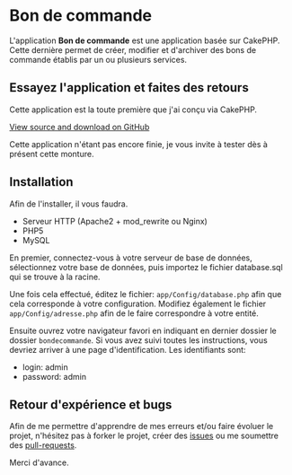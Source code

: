 # Bon de commande

L'application **Bon de commande** est une application basée sur CakePHP. Cette dernière permet de créer, modifier et d'archiver des bons de commande établis par un ou plusieurs services.


## Essayez l'application et faites des retours

Cette application est la toute première que j'ai conçu via CakePHP.

[View source and download on GitHub](https://github.com/leknoppix/bondecommande)

Cette application n'étant pas encore finie, je vous invite à tester dès à présent cette monture.


## Installation

Afin de l'installer, il vous faudra.

- Serveur HTTP (Apache2 + mod_rewrite ou Nginx)
- PHP5
- MySQL

En premier, connectez-vous à votre serveur de base de données, sélectionnez votre base de données, puis importez le fichier database.sql qui se trouve à la racine.

Une fois cela effectué, éditez le fichier: `app/Config/database.php` afin que cela corresponde à votre configuration.
Modifiez également le fichier `app/Config/adresse.php` afin de le faire correspondre à votre entité.

Ensuite ouvrez votre navigateur favori en indiquant en dernier dossier le dossier `bondecommande`. Si vous avez suivi toutes les instructions, vous devriez arriver à une page d'identification. Les identifiants sont: 

- login: admin
- password: admin

## Retour d'expérience et bugs

Afin de me permettre d'apprendre de mes erreurs et/ou faire évoluer le projet, n'hésitez pas à forker le projet, créer des [issues](https://github.com/leknoppix/bondecommande/issues) ou me soumettre des [pull-requests](https://github.com/leknoppix/bondecommande/pulls).

Merci d'avance.

